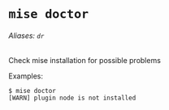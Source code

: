 # `mise doctor`

###### Aliases: `dr`

Check mise installation for possible problems

Examples:

    $ mise doctor
    [WARN] plugin node is not installed
